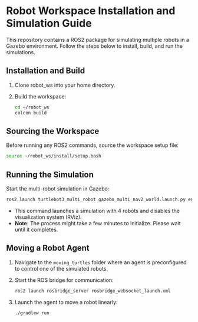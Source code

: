 # Robot Workspace Installation and Simulation Guide

This repository contains a ROS2 package for simulating multiple robots in a Gazebo environment. Follow the steps below to install, build, and run the simulations.

## Installation and Build

1. Clone robot_ws into your home directory.

2. Build the workspace:
   ```bash
   cd ~/robot_ws
   colcon build
   ```

## Sourcing the Workspace

Before running any ROS2 commands, source the workspace setup file:
   ```bash
   source ~/robot_ws/install/setup.bash
   ```

## Running the Simulation

Start the multi-robot simulation in Gazebo:
   ```bash
   ros2 launch turtlebot3_multi_robot gazebo_multi_nav2_world.launch.py enable_rviz:=False
   ```

- This command launches a simulation with 4 robots and disables the visualization system (RViz).
- **Note:** The process might take a few minutes to initialize. Please wait until it completes.

## Moving a Robot Agent

1. Navigate to the `moving_turtles` folder where an agent is preconfigured to control one of the simulated robots.

2. Start the ROS bridge for communication:
   ```bash
   ros2 launch rosbridge_server rosbridge_websocket_launch.xml
   ```

3. Launch the agent to move a robot linearly:
   ```bash
   ./gradlew run
   ```
